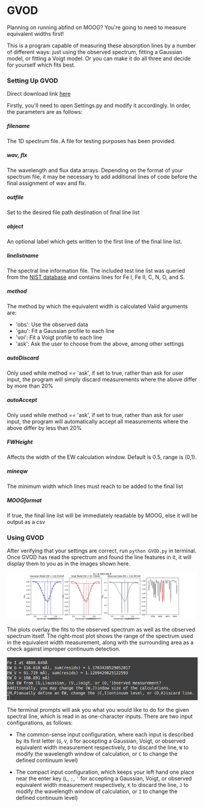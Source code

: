 # GVOD
Planning on running abfind on MOOG? You're going to need to measure equivalent widths first!

This is a program capable of measuring these absorption lines by a number of different ways: just using the observed spectrum, fitting a Gaussian model, or fitting a Voigt model. Or you can make it do all three and decide for yourself which fits best.

### Setting Up GVOD
Direct download link [here](https://github.com/kolecki4/GVOD/archive/refs/heads/main.zip)

Firstly, you'll need to open Settings.py and modify it accordingly. In order, the parameters are as follows:

##### filename
The 1D spectrum file. A file for testing purposes has been provided.

##### wav, flx
The wavelength and flux data arrays. Depending on the format of your spectrum file, it may be necessary to add additional lines of code before the final assignment of wav and flx.

##### outfile
Set to the desired file path destination of final line list

##### object
An optional label which gets written to the first line of the final line list.


##### linelistname
The spectral line information file. The included test line list was queried from the [NIST database](https://physics.nist.gov/PhysRefData/ASD/lines_form.html)  and contains lines for Fe I, Fe II, C, N, O, and S.

##### method
The method by which the equivalent width is calculated
Valid arguments are:
- 'obs': Use the observed data
- 'gau': Fit a Gaussian profile to each line
- 'voi': Fit a Voigt profile to each line
- 'ask': Ask the user to choose from the above, among other settings

##### autoDiscard
Only used while method == 'ask', if set to true, rather than ask for user input, the program will simply discard measurements where the above differ by more than 20%

##### autoAccept
Only used while method == 'ask', if set to true, rather than ask for user input, the program will automatically accept all measurements where the above differ by less than 20%

##### FWHeight
Affects the width of the EW calculation window. Default is 0.5, range is (0,1).

##### mineqw
The minimum width which lines must reach to be added to the final list

##### MOOGformat
If true, the final line list will be immediately readable by MOOG, else it will be output as a csv



### Using GVOD
After verifying that your settings are correct, run ```python GVOD.py``` in terminal. Once GVOD has read the sprectrum and found the line features in it, it will display them to you as in the images shown here.

<img src="assets/GVODplots.png">

The plots overlay the fits to the observed spectrum as well as the observed spectrum itself. The right-most plot shows the range of the spectrum used in the equivalent width measurement, along with the surrounding area as a check against improper continuum detection.

<img src="assets/GVODcli.png">


The terminal prompts will ask you what you would like to do for the given spectral line, which is read in as one-character inputs. 
There are two input configurations, as follows:

- The common-sense input configuration, where each input is described by its first letter (```G```, ```V```, ```O``` for accepting a Gaussian, Voigt, or observed equivalent width measurement respectively, ```D``` to discard the line, ```W``` to modify the wavelength window of calculation, or ```C``` to change the defined continuum level)

- The compact input configuration, which keeps your left hand one place near the enter key (```L```, ```;```, ```'``` for accepting a Gaussian, Voigt, or observed equivalent width  measurement respectively, ```K``` to discard the line, ```J``` to modify the wavelength window of calculation, or ```I``` to change the defined continuum level)
